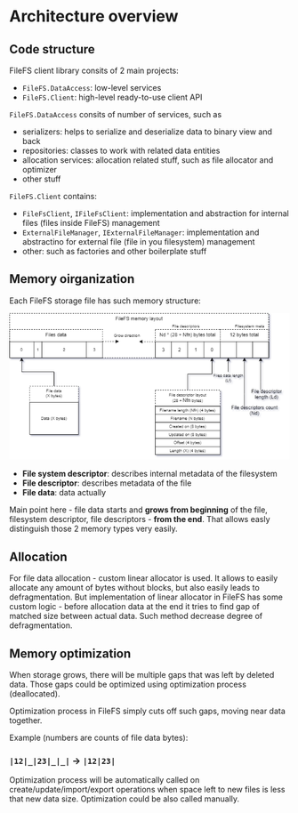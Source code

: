 # Architecture overview

## Code structure

FileFS client library consits of 2 main projects:
- `FileFS.DataAccess`: low-level services
- `FileFS.Client`: high-level ready-to-use client API

`FileFS.DataAccess` consits of number of services, such as
- serializers: helps to serialize and deserialize data to binary view and back
- repositories: classes to work with related data entities
- allocation services: allocation related stuff, such as file allocator and optimizer
- other stuff

`FileFS.Client` contains:
- `FileFsClient`, `IFileFsClient`: implementation and abstraction for internal files (files inside FileFS) management
- `ExternalFileManager`, `IExternalFileManager`: implementation and abstractino for external file (file in you filesystem) management
- other: such as factories and other boilerplate stuff

## Memory oirganization

Each FileFS storage file has such memory structure:

![Memory structure](img/Memory-structure.png)

- **File system descriptor**: describes internal metadata of the filesystem
- **File descriptor**: describes metadata of the file
- **File data**: data actually

Main point here - file data starts and **grows from beginning** of the file, filesystem descriptor, file descriptors - **from the end**. That allows easly distinguish those 2 memory types very easily.

## Allocation

For file data allocation - custom linear allocator is used. It allows to easily allocate any amount of bytes without blocks, but also easily leads to defragmentation.
But implementation of linear allocator in FileFS has some custom logic - before allocation data at the end it tries to find gap of matched size between actual data.
Such method decrease degree of defragmentation.

## Memory optimization

When storage grows, there will be multiple gaps that was left by deleted data. Those gaps could be optimized using optimization process (deallocated).

Optimization process in FileFS simply cuts off such gaps, moving near data together.

Example (numbers are counts of file data bytes):

### `|12|_|23|_|_|` -> `|12|23|`

Optimization process will be automatically called on create/update/import/export operations when space left to new files is less that new data size. Optimization could be also called manually.

